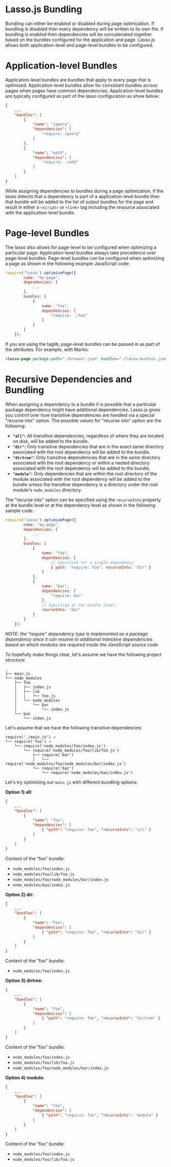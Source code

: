 Lasso.js Bundling
====================================

Bundling can either be enabled or disabled during page optimization. If bundling is disabled then every dependency will be written to its own file. If bundling is enabled then dependencies will be concatenated together based on the bundles configured for the application and page. Lasso.js allows both application-level and page-level bundles to be configured.

# Application-level Bundles

Application-level bundles are bundles that apply to every page that is optimized. Application-level bundles allow for consistant bundles across pages when pages have common dependencies. Application-level bundles are typically configured as part of the lasso configuration as show below:

```json
{
    ...
    "bundles": [
        {
            "name": "jquery",
            "dependencies": [
                "require: jquery"
            ]
        },
        {
            "name": "math",
            "dependencies": [
                "require: ./add"
            ]
        }
    ]
}
```

While assigning dependencies to bundles during a page optimization, if the lasso detects that a dependency is part of a application-level bundle then that bundle will be added to the list of output bundles for the page and result in either a `<script>` or `<link>` tag including the resource associated with the application-level bundle.

# Page-level Bundles

The lasso also allows for page-level to be configured when optimizing a particular page. Application-level bundles always take precedence over page-level bundles. Page-level bundles can be configured when optimizing a page as shown in the following example JavaScript code:

```javascript
require('lasso').optimizePage({
        name: "my-page",
        dependencies: [
            ...
        ],
        bundles: [
            {
                name: "foo",
                dependencies: [
                    "require: ./foo"
                ]
            }
        ]
    });
```

If you are using the taglib, page-level bundles can be passed in as part of the attributes. For example, with Marko:

```html
<lasso-page package-path="./browser.json" bundles="./lasso-bundles.json"/>
```

# Recursive Dependencies and Bundling

When assigning a dependency to a bundle it is possible that a particular package dependency might have additional dependencies. Lasso.js gives you control over how transitive dependencies are handled via a special "recurse into" option. The possible values for "recurse into" option are the following:

* __`"all"`:__ All transitive dependencies, regardless of where they are located on disk, will be added to the bundle.
* __`"dir"`:__ Only transitive dependencies that are in the exact same directory associated with the root dependency will be added to the bundle.
* __`"dirtree"`:__ Only transitive dependencies that are in the same directory associated with the root dependency _or_ within a nested directory associated with the root dependency will be added to the bundle.
* __`"module"`:__ Only dependencies that are within the root directory of the module associated with the root dependency will be added to the bundle unless the transitive dependency is a directory under the root module's `node_modules` directory.

The "recurse into" option can be specified using the `recurseInto` property at the bundle level or at the dependency level as shown in the following sample code:

```javascript
require('lasso').optimizePage({
        name: "my-page",
        dependencies: [
            ...
        ],
        bundles: [
            {
                name: "foo",
                dependencies: [
                    // Specified for a single dependency:
                    { path: "require: foo", recurseInto: "dir" }
                ]
            },
            {
                name: "bar",
                dependencies: [
                    "require: bar"
                ],
                // Specified at the bundle level:
                reurseInto: "dir"
            }
        ]
    });
```

_NOTE: the "require" dependency type is implemented as a package dependency since it can resolve to additional transitive dependencies based on which modules are required inside the JavaScript source code._

To hopefully make things clear, let's assume we have the following project structure:

```
.
├── main.js
└── node_modules
    ├── foo
    │   ├── index.js
    │   ├── lib
    │   │   └── foo.js
    │   └── node_modules
    │       └── bar
    │           └── index.js
    └── baz
        └── index.js
```

Let's assume that we have the following transitive dependencies:

```
require('./main.js') →
└── require('foo') →
    └── require('node_modules/foo/index.js')
        └── require('node_modules/foo/lib/foo.js')
            ├── require('bar')
            │   └── require('node_modules/foo/node_modules/bar/index.js')
            └── require('baz')
                └── require('node_modules/baz/index.js')
```

Let's try optimizing our `main.js` with different bundling options:

__Option 1) all:__

```json
{
    ...
    "bundles": [
        {
            "name": "foo",
            "dependencies": [
                { "path": "require: foo", "recurseInto": "all" }
            ]
        }
    ]
}
```

Content of the "foo" bundle:

* `node_modules/foo/index.js`
* `node_modules/foo/lib/foo.js`
* `node_modules/foo/node_modules/bar/index.js`
* `node_modules/baz/index.js`

__Option 2) dir:__

```json
{
    ...
    "bundles": [
        {
            "name": "foo",
            "dependencies": [
                { "path": "require: foo", "recurseInto": "dir" }
            ]
        }
    ]
}
```

Content of the "foo" bundle:

* `node_modules/foo/index.js`

__Option 3) dirtree:__

```json
{
    ...
    "bundles": [
        {
            "name": "foo",
            "dependencies": [
                { "path": "require: foo", "recurseInto": "dirtree" }
            ]
        }
    ]
}
```

Content of the "foo" bundle:

* `node_modules/foo/index.js`
* `node_modules/foo/lib/foo.js`
* `node_modules/foo/node_modules/bar/index.js`

__Option 4) module:__

```json
{
    ...
    "bundles": [
        {
            "name": "foo",
            "dependencies": [
                { "path": "require: foo", "recurseInto": "module" }
            ]
        }
    ]
}
```

Content of the "foo" bundle:

* `node_modules/foo/index.js`
* `node_modules/foo/lib/foo.js`
